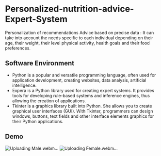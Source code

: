 # Personalized-nutrition-advice-Expert-System
Personalization of recommendations Advice based on precise data : It can take into account the needs specific to each individual depending on their age, their weight, their level physical activity, health goals and their food preferences.

## Software Environment 
  * Python is a popular and versatile programming language, often used for application development, creating websites, data analysis, artificial intelligence.
  * Expera is a Python library used for creating expert systems. It provides tools for developing rule-based systems and inference engines, thus allowing the creation of applications.
  * Tkinter is a graphics library built into Python. She allows you to create graphical user interfaces (GUI). With Tkinter, programmers can design windows, buttons, text fields and other interface elements graphics for their Python applications.

## Demo 
![Uploading Male.webm…]()
![Uploading Female.webm…]()
